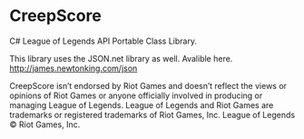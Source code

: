 CreepScore
==========

C# League of Legends API Portable Class Library.

This library uses the JSON.net library as well. Avalible here. http://james.newtonking.com/json

CreepScore isn’t endorsed by Riot Games and doesn’t reflect the views or opinions of Riot Games or anyone officially involved in producing or managing League of Legends. League of Legends and Riot Games are trademarks or registered trademarks of Riot Games, Inc. League of Legends © Riot Games, Inc.
